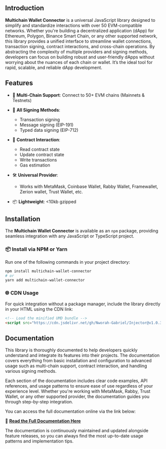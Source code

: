 ## Introduction

**Multichain Wallet Connector** is a universal JavaScript library designed to simplify and standardize interactions with over 50 EVM-compatible networks. Whether you're building a decentralized application (dApp) for Ethereum, Polygon, Binance Smart Chain, or any other supported network, this library provides a unified interface to streamline wallet connections, transaction signing, contract interactions, and cross-chain operations. By abstracting the complexity of multiple providers and signing methods, developers can focus on building robust and user-friendly dApps without worrying about the nuances of each chain or wallet. It’s the ideal tool for rapid, scalable, and reliable dApp development.

## Features

- 🔌 **Multi-Chain Support**: Connect to 50+ EVM chains (Mainnets & Testnets)

- 🔐 **All Signing Methods**:
  - Transaction signing
  - Message signing (EIP-191)
  - Typed data signing (EIP-712)

- 📜 **Contract Interaction**:
  - Read contract state
  - Update contract state
  - Write transactions
  - Gas estimation
  
- 🛠 **Universal Provider**:
  - Works with MetaMask, Coinbase Wallet, Rabby Wallet, Framewallet, Zerion wallet, Trust Wallet, etc.
- 📦 **Lightweight**: <10kb gzipped

## Installation

The **Multichain Wallet Connector** is available as an `npm` package, providing seamless integration with any JavaScript or TypeScript project.

### 📦 Install via NPM or Yarn

Run one of the following commands in your project directory:

```bash
npm install multichain-wallet-connector
# or
yarn add multichain-wallet-connector
```
### 🌐 CDN Usage

For quick integration without a package manager, include the library directly in your HTML using the CDN link:

```html
<!-- Load the minified UMD bundle -->
<script src="https://cdn.jsdelivr.net/gh/Nworah-Gabriel/Injector@v1.0.3/dist/connector.umd.min.js"></script>
```

## Documentation

This library is thoroughly documented to help developers quickly understand and integrate its features into their projects. The documentation covers everything from basic installation and configuration to advanced usage such as multi-chain support, contract interaction, and handling various signing methods.

Each section of the documentation includes clear code examples, API references, and usage patterns to ensure ease of use regardless of your experience level. Whether you're working with MetaMask, Rabby, Trust Wallet, or any other supported provider, the documentation guides you through step-by-step integration.

You can access the full documentation online via the link below:

🔗 **[Read the Full Documentation Here](https://saggio.gitbook.io/multichain-wallet-connect)**

The documentation is continuously maintained and updated alongside feature releases, so you can always find the most up-to-date usage patterns and implementation tips.
